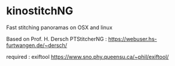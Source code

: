 # kinostitchNG
Fast stitching panoramas on OSX and linux

Based on Prof. H. Dersch PTStitcherNG : https://webuser.hs-furtwangen.de/~dersch/

required : exiftool https://www.sno.phy.queensu.ca/~phil/exiftool/
